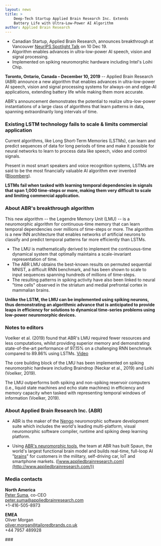 ```yaml
---
layout: news
title: >
    Deep-Tech Startup Applied Brain Research Inc. Extends
    Battery Life with Ultra-Low-Power AI Algorithm
author: Applied Brain Research
---
```


- Canadian Startup, Applied Brain Research, announces breakthrough at Vancouver
  [NeurIPS Spotlight Talk](https://nips.cc/Conferences/2019/Schedule?showParentSession=15731)
  on 10 Dec 19.
- Algorithm enables advances in ultra-low-power
  AI speech, vision and signal processing.
- Implemented on spiking neuromorphic hardware
  including Intel's Loihi Chip.

**Toronto, Ontario, Canada – December 10, 2019** --
Applied Brain Research (ABR) announce a new algorithm that enables advances
in ultra-low-power AI speech, vision and signal processing systems
for always-on and edge-AI applications, extending battery life
while making them more accurate.

ABR's announcement demonstrates the potential to realize ultra-low-power
instantiations of a large class of algorithms that learn patterns in data,
spanning extraordinarily long intervals of time.

### Existing LSTM technology fails to scale & limits commercial application

Current algorithms, like Long Short-Term Memories (LSTMs),
can learn and predict sequences of data for long periods of time
and make it possible for neural networks to learn to process data
like speech, video and control signals.

Present in most smart speakers and voice recognition systems,
LSTMs are said to be the most financially valuable AI algorithm
ever invented ([Bloomberg](https://www.bloomberg.com/news/features/2018-05-15/google-amazon-and-facebook-owe-j-rgen-schmidhuber-a-fortune)).

**LSTMs fail when tasked with learning temporal dependencies in signals
that span 1,000 time-steps or more, making them very difficult to scale
and limiting commercial application.**

### About ABR's breakthrough algorithm

This new algorithm -- the Legendre Memory Unit (LMU) -- is a
neuromorphic algorithm for continuous-time memory that can learn
temporal dependencies over millions of time-steps or more.
The algorithm is a new INN architecture that enables
networks of artificial neurons to classify and predict temporal patterns
far more efficiently than LSTMs.

- The LMU is mathematically derived to implement the continuous-time
  dynamical system that optimally maintains a scale-invariant representation of time.
- The ABR LMU obtains the best-known results on permuted sequential MNIST,
  a difficult RNN benchmark, and has been shown to scale to input sequences
  spanning hundreds of millions of time-steps.
- The resulting patterns in spiking activity have also been linked
  to neural "time cells" observed in the striatum and medial prefrontal cortex
  in mammalian brains.

**Unlike the LSTM, the LMU can be implemented using spiking neurons,
thus demonstrating an algorithmic advance that is anticipated
to provide leaps in efficiency for solutions to dynamical time-series problems
using low-power neuromorphic devices.**

### Notes to editors

Voelker et al. (2019) found that ABR's LMU required fewer resources and
less computations, whilst providing superior memory and demonstrating
state-of-the-art performance of 97.15% on a challenging RNN benchmark
compared to 89.86% using LSTMs. [Video](https://youtu.be/8t64QaTdBcU)

The core building block of the LMU has been implemented on spiking
neuromorphic hardware including Braindrop (Neckar et al., 2019) and
Loihi (Voelker, 2019).

The LMU outperforms both spiking and non-spiking reservoir computers
(i.e., liquid state machines and echo state machines) in efficiency
and memory capacity when tasked with representing
temporal windows of information (Voelker, 2019).

### About Applied Brain Research Inc. (ABR)

- ABR is the maker of the [Nengo](https://www.nengo.ai/)
  neuromorphic software development suite
  which includes the world's leading multi-platform, visual neuromorphic
  software compiler, runtime and spiking deep learning platform.

- Using [ABR's neuromorphic tools](https://appliedbrainresearch.com/products/),
  the team at ABR has built Spaun,
  the world's largest functional brain model and builds real-time,
  full-loop AI "[brains](https://appliedbrainresearch.com/services/)"
  for customers in the military, self-driving car,
  IoT and smartphone markets.
  ([www.appliedbrainresearch.com](http://www.appliedbrainresearch.com/))

### Media contacts

**North America**<br>
[Peter Suma](https://appliedbrainresearch.com/about-us/suma/), co-CEO<br>
[peter.suma@appliedbrainresearch.com](mailto:peter.suma@appliedbrainresearch.com)<br>
+1-416-505-8973

**EMEA**<br>
Oliver Morgan<br>
[oliver.morgan@tailoredbrands.co.uk](mailto:oliver.morgan@tailoredbrands.co.uk)<br>
+44 7957 489928

\#\#\#
